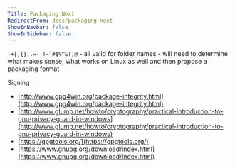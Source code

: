 ```yaml
---
Title: Packaging Next
RedirectFrom: docs/packaging-next
ShowInNavbar: false
ShowInSidebar: false
---
```


``-+[]{},.=-_!~`#$%^&()@`` - all valid for folder names - will need to determine what makes sense, what works on Linux as well and then propose a packaging format

Signing

- [http://www.gpg4win.org/package-integrity.html](http://www.gpg4win.org/package-integrity.html)
- [http://www.glump.net/howto/cryptography/practical-introduction-to-gnu-privacy-guard-in-windows](http://www.glump.net/howto/cryptography/practical-introduction-to-gnu-privacy-guard-in-windows)
- [https://gpgtools.org/](https://gpgtools.org/)
- [https://www.gnupg.org/download/index.html](https://www.gnupg.org/download/index.html)